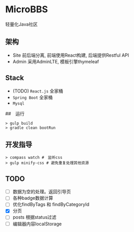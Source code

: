 # MicroBBS

轻量化Java社区

## 架构

* Site 前后端分离, 前端使用React构建, 后端提供Restful API
* Admin 采用AdminLTE, 模板引擎thymeleaf

## Stack

* (TODO) `React.js` 全家桶
* `Spring Boot` 全家桶
* `Mysql`

##　运行

    > gulp build
    > gradle clean bootRun

## 开发指导

    > compass watch #　监听css
    > gulp minify-css # 避免重复处理其他资源
    
## TODO

* [ ] 数据为空的处理。返回引导页
* [ ] 各种badge数据计算
* [ ] 优化findByTags 和 findByCategoryId
* [x] 分页
* [ ] posts 根据status过滤
* [ ] 编辑器内容localStorage